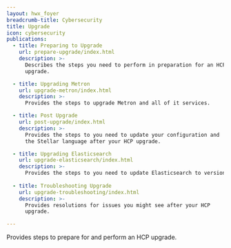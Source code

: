 ```yaml
---
layout: hwx_foyer
breadcrumb-title: Cybersecurity
title: Upgrade
icon: cybersecurity
publications:
  - title: Preparing to Upgrade 
    url: prepare-upgrade/index.html
    description: >-
      Describes the steps you need to perform in preparation for an HCP
      upgrade.

  - title: Upgrading Metron
    url: upgrade-metron/index.html
    description: >-
      Provides the steps to upgrade Metron and all of it services.  

  - title: Post Upgrade
    url: post-upgrade/index.html
    description: >-
      Provides the steps to you need to update your configuration and
      the Stellar language after your HCP upgrade. 

  - title: Upgrading Elasticsearch
    url: upgrade-elasticsearch/index.html
    description: >-
      Provides the steps to you need to update Elasticsearch to version 5.6.2.
 
  - title: Troubleshooting Upgrade
    url: upgrade-troubleshooting/index.html
    description: >-
      Provides resolutions for issues you might see after your HCP
      upgrade.

---
```


Provides steps to prepare for and perform an HCP upgrade.
